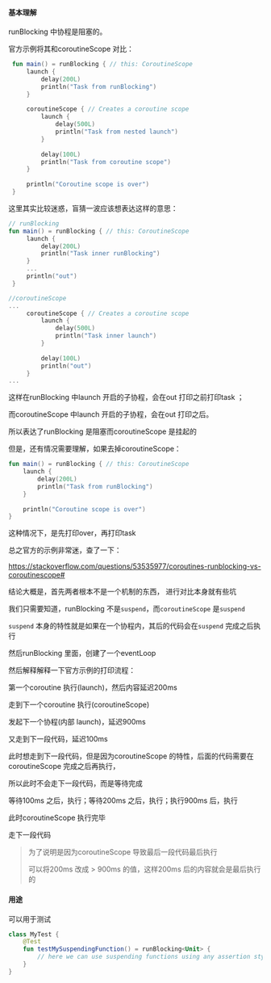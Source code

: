 #### 基本理解

runBlocking 中协程是阻塞的。   

官方示例将其和coroutineScope 对比： 

```kotlin
 fun main() = runBlocking { // this: CoroutineScope
     launch { 
         delay(200L)
         println("Task from runBlocking")
     }
     
     coroutineScope { // Creates a coroutine scope
         launch {
             delay(500L) 
             println("Task from nested launch")
         }
     
         delay(100L)
         println("Task from coroutine scope")
     }
     
     println("Coroutine scope is over")
 }
```

这里其实比较迷惑，盲猜一波应该想表达这样的意思：

```kotlin
// runBlocking 
fun main() = runBlocking { // this: CoroutineScope
     launch { 
         delay(200L)
         println("Task inner runBlocking")
     }
     ...
     println("out")
 }

//coroutineScope
...
     coroutineScope { // Creates a coroutine scope
         launch {
             delay(500L) 
             println("Task inner launch")
         }
     
         delay(100L)
         println("out")
     }  
...
```

这样在runBlocking 中launch 开启的子协程，会在out 打印之前打印task  ；  

而coroutineScope 中launch 开启的子协程，会在out 打印之后。  

所以表达了runBlocking 是阻塞而coroutineScope 是挂起的  



但是，还有情况需要理解，如果去掉coroutineScope：

```kotlin
fun main() = runBlocking { // this: CoroutineScope
    launch { 
        delay(200L)
        println("Task from runBlocking")
    }
    
    println("Coroutine scope is over")
}
```

这种情况下，是先打印over，再打印task  



总之官方的示例非常迷，查了一下：

https://stackoverflow.com/questions/53535977/coroutines-runblocking-vs-coroutinescope#  



结论大概是，首先两者根本不是一个机制的东西， 进行对比本身就有些坑    

我们只需要知道，runBlocking 不是`suspend`，而`coroutineScope`  是`suspend`    

`suspend` 本身的特性就是如果在一个协程内，其后的代码会在`suspend` 完成之后执行  

然后runBlocking 里面，创建了一个eventLoop      



然后解释解释一下官方示例的打印流程：

第一个coroutine 执行(launch)，然后内容延迟200ms    

走到下一个coroutine 执行(coroutineScope)    

发起下一个协程(内部 launch)，延迟900ms    

又走到下一段代码，延迟100ms  

此时想走到下一段代码，但是因为coroutineScope 的特性，后面的代码需要在coroutineScope 完成之后再执行，

所以此时不会走下一段代码，而是等待完成    

等待100ms 之后，执行；等待200ms 之后，执行；执行900ms 后，执行  

此时coroutineScope 执行完毕   

走下一段代码   

> 为了说明是因为coroutineScope 导致最后一段代码最后执行  
>
> 可以将200ms 改成 > 900ms 的值，这样200ms 后的内容就会是最后执行的  



#### 用途

可以用于测试

```kotlin
class MyTest {
    @Test
    fun testMySuspendingFunction() = runBlocking<Unit> {
        // here we can use suspending functions using any assertion style that we like
    }
}
```

